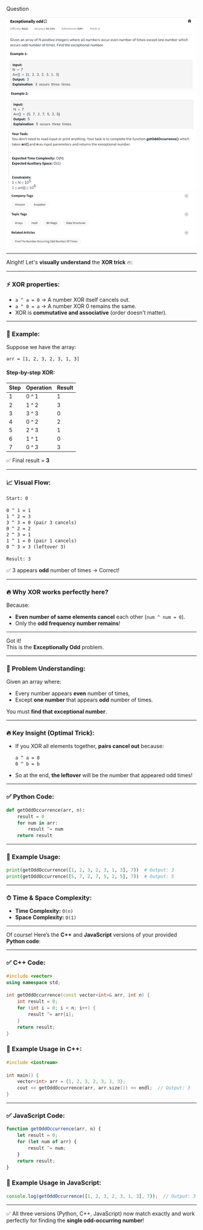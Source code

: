 Question

![Question](Question.png)

---
Alright! Let's **visually understand** the **XOR trick** 🔥:

---

### ⚡ XOR properties:
- `a ^ a = 0` → A number XOR itself cancels out.
- `a ^ 0 = a` → A number XOR 0 remains the same.
- XOR is **commutative and associative** (order doesn't matter).

---

### 🎯 Example:

Suppose we have the array:
```
arr = [1, 2, 3, 2, 3, 1, 3]
```

#### Step-by-step XOR:

| Step | Operation           | Result |
|-----|----------------------|--------|
| 1   | 0 ^ 1                | 1      |
| 2   | 1 ^ 2                | 3      |
| 3   | 3 ^ 3                | 0      |
| 4   | 0 ^ 2                | 2      |
| 5   | 2 ^ 3                | 1      |
| 6   | 1 ^ 1                | 0      |
| 7   | 0 ^ 3                | 3      |

✅ Final result = **3**

---

### 📈 Visual Flow:

```
Start: 0

0 ^ 1 = 1
1 ^ 2 = 3
3 ^ 3 = 0 (pair 3 cancels)
0 ^ 2 = 2
2 ^ 3 = 1
1 ^ 1 = 0 (pair 1 cancels)
0 ^ 3 = 3 (leftover 3)

Result: 3
```

✅ 3 appears **odd** number of times → Correct!

---

### 🔥 Why XOR works perfectly here?
Because:
- **Even number of same elements cancel** each other (`num ^ num = 0`).
- Only the **odd frequency number remains**!

---

Got it!  
This is the **Exceptionally Odd** problem.

---

### 🧠 Problem Understanding:

Given an array where:
- Every number appears **even** number of times,
- Except **one number** that appears **odd** number of times.

You must **find that exceptional number**.

---

### 🔥 Key Insight (Optimal Trick):
- If you XOR all elements together, **pairs cancel out** because:
  ```
  a ^ a = 0
  0 ^ b = b
  ```
- So at the end, **the leftover** will be the number that appeared odd times!

---

### ✅ Python Code:
```python
def getOddOccurrence(arr, n):
    result = 0
    for num in arr:
        result ^= num
    return result
```

---

### 🧪 Example Usage:
```python
print(getOddOccurrence([1, 2, 3, 2, 3, 1, 3], 7))  # Output: 3
print(getOddOccurrence([5, 7, 2, 7, 5, 2, 5], 7))  # Output: 5
```

---

### ⏱ Time & Space Complexity:
- **Time Complexity:** `O(n)`
- **Space Complexity:** `O(1)`

---
Of course! Here’s the **C++** and **JavaScript** versions of your provided **Python code**:

---

### ✅ C++ Code:
```cpp
#include <vector>
using namespace std;

int getOddOccurrence(const vector<int>& arr, int n) {
    int result = 0;
    for (int i = 0; i < n; i++) {
        result ^= arr[i];
    }
    return result;
}
```

### 🧪 Example Usage in C++:
```cpp
#include <iostream>

int main() {
    vector<int> arr = {1, 2, 3, 2, 3, 1, 3};
    cout << getOddOccurrence(arr, arr.size()) << endl;  // Output: 3
}
```

---

### ✅ JavaScript Code:
```javascript
function getOddOccurrence(arr, n) {
    let result = 0;
    for (let num of arr) {
        result ^= num;
    }
    return result;
}
```

### 🧪 Example Usage in JavaScript:
```javascript
console.log(getOddOccurrence([1, 2, 3, 2, 3, 1, 3], 7));  // Output: 3
```

---

✅ All three versions (Python, C++, JavaScript) now match exactly and work perfectly for finding the **single odd-occurring number**!
